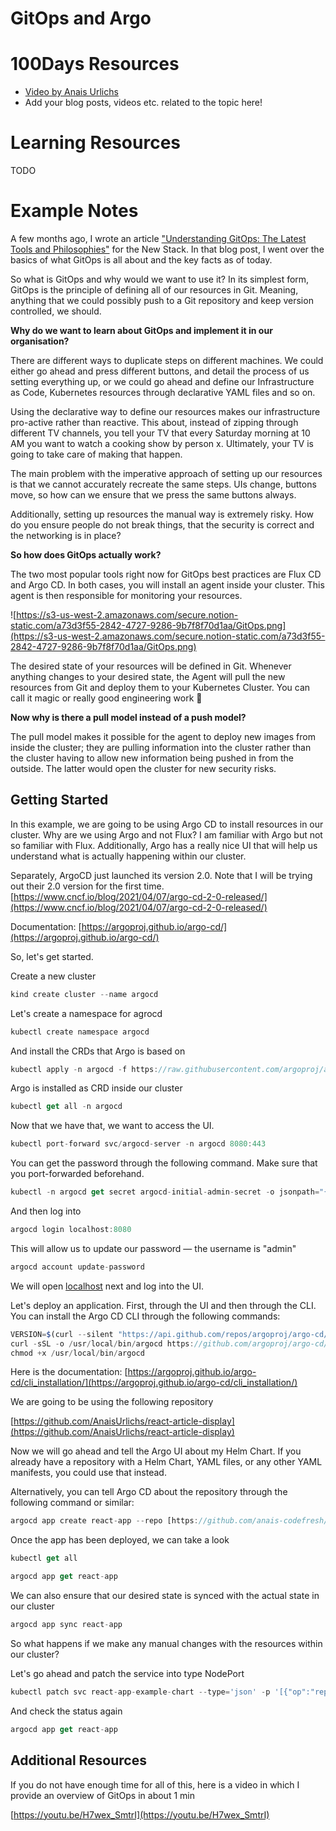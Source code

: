 # GitOps and Argo

# 100Days Resources
* [Video by Anais Urlichs](https://youtu.be/c4v7wGqKcEY)
* Add your blog posts, videos etc. related to the topic here!

# Learning Resources
TODO

# Example Notes

A few months ago, I wrote an article ["Understanding GitOps: The Latest Tools and Philosophies"](https://thenewstack.io/understanding-gitops-the-latest-tools-and-philosophies/) for the New Stack. In that blog post, I went over the basics of what GitOps is all about and the key facts as of today. 

So what is GitOps and why would we want to use it? In its simplest form, GitOps is the principle of defining all of our resources in Git. Meaning, anything that we could possibly push to a Git repository and keep version controlled, we should.

**Why do we want to learn about GitOps and implement it in our organisation?**

There are different ways to duplicate steps on different machines. We could either go ahead and press different buttons, and detail the process of us setting everything up, or we could go ahead and define our Infrastructure as Code, Kubernetes resources through declarative YAML files and so on.

Using the declarative way to define our resources makes our infrastructure pro-active rather than reactive. This about, instead of zipping through different TV channels, you tell your TV that every Saturday morning at 10 AM you want to watch a cooking show by person x. Ultimately, your TV is going to take care of making that happen.

The main problem with the imperative approach of setting up our resources is that we cannot accurately recreate the same steps. UIs change, buttons move, so how can we ensure that we press the same buttons always.

Additionally, setting up resources the manual way is extremely risky. How do you ensure people do not break things, that the security is correct and the networking is in place?

**So how does GitOps actually work?**

The two most popular tools right now for GitOps best practices are Flux CD and Argo CD. In both cases, you will install an agent inside your cluster. This agent is then responsible for monitoring your resources.

![https://s3-us-west-2.amazonaws.com/secure.notion-static.com/a73d3f55-2842-4727-9286-9b7f8f70d1aa/GitOps.png](https://s3-us-west-2.amazonaws.com/secure.notion-static.com/a73d3f55-2842-4727-9286-9b7f8f70d1aa/GitOps.png)

The desired state of your resources will be defined in Git. Whenever anything changes to your desired state, the Agent will pull the new resources from Git and deploy them to your Kubernetes Cluster. You can call it magic or really good engineering work 🙂

**Now why is there a pull model instead of a push model?** 

The pull model makes it possible for the agent to deploy new images from inside the cluster; they are pulling information into the cluster rather than the cluster having to allow new information being pushed in from the outside. The latter would open the cluster for new security risks.

## Getting Started

In this example, we are going to be using Argo CD to install resources in our cluster. Why are we using Argo and not Flux? I am familiar with Argo but not so familiar with Flux. Additionally, Argo has a really nice UI that will help us understand what is actually happening within our cluster.

Separately, ArgoCD just launched its version 2.0. Note that I will be trying out their 2.0 version for the first time. [https://www.cncf.io/blog/2021/04/07/argo-cd-2-0-released/](https://www.cncf.io/blog/2021/04/07/argo-cd-2-0-released/)

Documentation: [https://argoproj.github.io/argo-cd/](https://argoproj.github.io/argo-cd/)

So, let's get started.

Create a new cluster

```jsx
kind create cluster --name argocd
```

Let's create a namespace for agrocd

```jsx
kubectl create namespace argocd
```

And install the CRDs that Argo is based on 

```jsx
kubectl apply -n argocd -f https://raw.githubusercontent.com/argoproj/argo-cd/v2.0.0-rc3/manifests/install.yaml
```

Argo is installed as CRD inside our cluster

```jsx
kubectl get all -n argocd
```

Now that we have that, we want to access the UI.

```jsx
kubectl port-forward svc/argocd-server -n argocd 8080:443
```

You can get the password through the following command. Make sure that you port-forwarded beforehand.

```jsx
kubectl -n argocd get secret argocd-initial-admin-secret -o jsonpath="{.data.password}" | base64 -d
```

And then log into 

```jsx
argocd login localhost:8080
```

This will allow us to update our password — the username is "admin"

```jsx
argocd account update-password
```

We will open [localhost](http://localhost) next and log into the UI.

Let's deploy an application. First, through the UI and then through the CLI. You can install the Argo CD CLI through the following commands:

```jsx
VERSION=$(curl --silent "https://api.github.com/repos/argoproj/argo-cd/releases/latest" | grep '"tag_name"' | sed -E 's/.*"([^"]+)".*/\1/')
curl -sSL -o /usr/local/bin/argocd https://github.com/argoproj/argo-cd/releases/download/$VERSION/argocd-linux-amd64
chmod +x /usr/local/bin/argocd
```

Here is the documentation: [https://argoproj.github.io/argo-cd/cli_installation/](https://argoproj.github.io/argo-cd/cli_installation/)

We are going to be using the following repository

[https://github.com/AnaisUrlichs/react-article-display](https://github.com/AnaisUrlichs/react-article-display)

Now we will go ahead and tell the Argo UI about my Helm Chart. If you already have a repository with a Helm Chart, YAML files, or any other YAML manifests, you could use that instead.

Alternatively, you can tell Argo CD about the repository through the following command or similar:

```jsx
argocd app create react-app --repo [https://github.com/anais-codefresh/react-article-display](https://github.com/anais-codefresh/react-article-display).git --path charts/example-chart --dest-server https://kubernetes.default.svc --dest-namespace default
```

Once the app has been deployed, we can take a look 

```jsx
kubectl get all
```

```jsx
argocd app get react-app
```

We can also ensure that our desired state is synced with the actual state in our cluster

```jsx
argocd app sync react-app
```

So what happens if we make any manual changes with the resources within our cluster?

Let's go ahead and patch the service into type NodePort

```jsx
kubectl patch svc react-app-example-chart --type='json' -p '[{"op":"replace","path":"/spec/type","value":"NodePort"}]'
```

And check the status again

```jsx
argocd app get react-app
```

## Additional Resources

If you do not have enough time for all of this, here is a video in which I provide an overview of GitOps in about 1 min

[https://youtu.be/H7wex_SmtrI](https://youtu.be/H7wex_SmtrI)